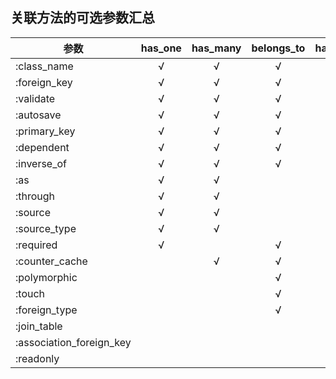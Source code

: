 ## 关联方法的可选参数汇总

|      参数                        | has_one | has_many | belongs_to | habtm |
|----------------------------------|:-----:|:--------:|:--------:|:-----------:|
|:class_name                           |   √   |    √     |    √  |  √|
|:foreign_key                          |   √   |    √     |    √  |  √|
|:validate                             |   √   |    √     |    √  |  √|
|:autosave                             |   √   |    √     |    √  |  √|
|:primary_key                          |   √   |    √     |    √  |   |
|:dependent                            |   √   |    √     |    √  |   |
|:inverse_of                           |   √   |    √     |    √  |   |
|:as                                   |   √   |    √     |       |   |
|:through                              |   √   |    √     |       |   |
|:source                               |   √   |    √     |       |   |
|:source_type                          |   √   |    √     |       |   |
|:required                             |   √   |          |    √  |   |
|:counter_cache                        |       |    √     |    √  |   |
|:polymorphic                          |       |          |    √  |   |
|:touch                                |       |          |    √  |   |
|:foreign_type                         |       |          |    √  |   |
|:join_table                           |       |          |       |  √|
|:association_foreign_key              |       |          |       |  √|
|:readonly                             |       |          |       |  √|
